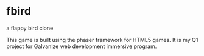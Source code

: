 # fbird
a flappy bird clone


This game is built using the phaser framework for HTML5 games. It is my Q1 project for Galvanize web development immersive program.

